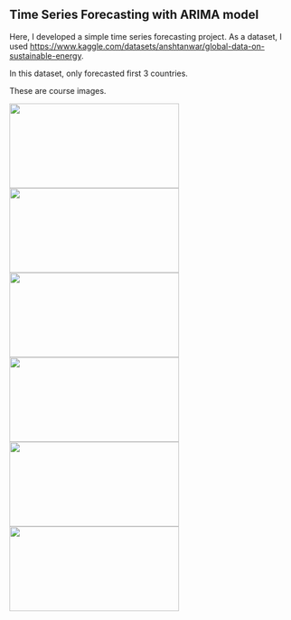 ## Time Series Forecasting with ARIMA model

Here, I developed a simple time series forecasting project.
As a dataset, I used https://www.kaggle.com/datasets/anshtanwar/global-data-on-sustainable-energy.

In this dataset, only forecasted first 3 countries.

These are course images.

<img src="https://github.com/deepsea920415/ARIMA_forecasting/assets/155721694/4366e6d7-1c9b-4b33-85a3-ef8a460e76fe" width="300" height="150">
<img src="https://github.com/deepsea920415/ARIMA_forecasting/assets/155721694/e65f32e8-64cb-4c79-b566-a338f22c138d" width="300" height="150">
<img src="https://github.com/deepsea920415/ARIMA_forecasting/assets/155721694/e3d77c36-9183-4aea-9066-553eb4c84f60" width="300" height="150">
<img src="https://github.com/deepsea920415/ARIMA_forecasting/assets/155721694/87491c8f-842e-45d6-be46-f53072584608" width="300" height="150">
<img src="https://github.com/deepsea920415/ARIMA_forecasting/assets/155721694/8b96fa61-fd3a-4e7e-94f7-2f1f34da93a9" width="300" height="150">
<img src="https://github.com/deepsea920415/ARIMA_forecasting/assets/155721694/e3d77c36-9183-4aea-9066-553eb4c84f60" width="300" height="150">
